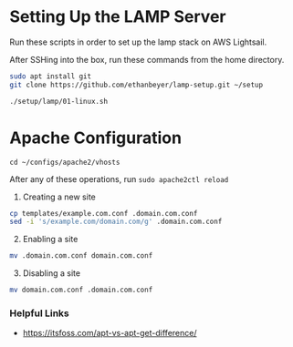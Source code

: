 # Setting Up the LAMP Server

Run these scripts in order to set up the lamp stack on AWS Lightsail.

After SSHing into the box, run these commands from the home directory.

```sh
sudo apt install git
git clone https://github.com/ethanbeyer/lamp-setup.git ~/setup

./setup/lamp/01-linux.sh

```

# Apache Configuration

`cd ~/configs/apache2/vhosts`

After any of these operations, run `sudo apache2ctl reload`

1. Creating a new site

```sh
cp templates/example.com.conf .domain.com.conf
sed -i 's/example.com/domain.com/g' .domain.com.conf
```

2. Enabling a site

```sh
mv .domain.com.conf domain.com.conf
```

3. Disabling a site

```sh
mv domain.com.conf .domain.com.conf
```

### Helpful Links

- https://itsfoss.com/apt-vs-apt-get-difference/
